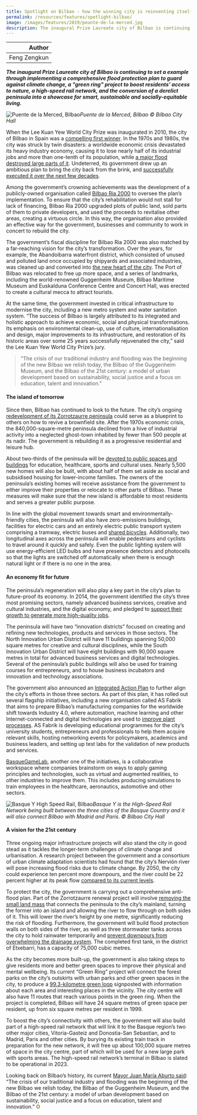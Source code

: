 ```yaml
---
title: Spotlight on Bilbao - how the winning city is reinventing itself yet again
permalink: /resources/features/spotlight-bilbao/
image: /images/features/2019/peunte-de-la-merced.jpg
description: The inaugural Prize Laureate city of Bilbao is continuing to set a example through implementing a comprehensive flood protection plan to guard against climate change, a "green ring" project to boost residents' access to nature, a high-speed rail network, and the conversion of a derelict peninsula into a showcase for smart, sustainable and socially-equitable living. 
---
```


| Author |
|---:|
| Feng Zengkun |

***The inaugural Prize Laureate city of Bilbao is continuing to set a example through implementing a comprehensive flood protection plan to guard against climate change, a "green ring" project to boost residents' access to nature, a high-speed rail network, and the conversion of a derelict peninsula into a showcase for smart, sustainable and socially-equitable living.***

![Puente de la Merced, Bilbao](/images/features/2019/peunte-de-la-merced.jpg/)*Puente de la Merced, Bilbao © Bilbao City Hall*

When the Lee Kuan Yew World City Prize was inaugurated in 2010, the city of Bilbao in Spain was a [compelling first winner](/laureates/2010/laureate/). In the 1970s and 1980s, the city was struck by twin disasters: a worldwide economic crisis devastated its heavy industry economy, causing it to lose nearly half of its industrial jobs and more than one-tenth of its population, while [a major flood destroyed large parts of it](https://www.eprints.lse.ac.uk/3624/1/Bilbao_city_report_(final).pdf). Undeterred, its government drew up an ambitious plan to bring the city back from the brink, and [successfully executed it over the next few decades](https://sustainabledevelopment.un.org/index.php?page=view&type=99&nr=246&menu=1449). 

Among the government’s crowning achievements was the development of a publicly-owned organisation called [Bilbao Ria 2000](http://www.bilbaointernational.com/en/i/) to oversee the plan’s implementation. To ensure that the city’s rehabilitation would not stall for lack of financing, Bilbao Ria 2000 upgraded plots of public land, sold parts of them to private developers, and used the proceeds to revitalise other areas, creating a virtuous circle. In this way, the organisation also provided an effective way for the government, businesses and community to work in concert to rebuild the city. 

The government’s fiscal discipline for Bilbao Ria 2000 was also matched by a far-reaching vision for the city’s transformation. Over the years, for example, the Abandoibarra waterfront district, which consisted of unused and polluted land once occupied by shipyards and associated industries, was cleaned up and converted into [the new heart of the city](http://www.bilbaointernational.com/en/abandoibarra/). The Port of Bilbao was relocated to free up more space, and a series of landmarks, including the world-renowned Guggenheim Museum, Bilbao Maritime Museum and Euskalduna Conference Centre and Concert Hall, was erected to create a cultural mecca to attract tourists. 

At the same time, the government invested in critical infrastructure to modernise the city, including a new metro system and water sanitation system. “The success of Bilbao is largely attributed to its integrated and holistic approach to achieve economic, social and physical transformations. Its emphasis on environmental clean-up, use of culture, internationalisation and design, major improvements to its infrastructure, and restoration of its historic areas over some 25 years successfully rejuvenated the city,” said the Lee Kuan Yew World City Prize’s jury. 

> “The crisis of our traditional industry and flooding was the beginning of the new Bilbao we relish today, the Bilbao of the Guggenheim Museum, and the Bilbao of the 21st century: a model of urban development based on sustainability, social justice and a focus on education, talent and innovation.” 

#### **The island of tomorrow**

Since then, Bilbao has continued to look to the future. The city’s ongoing [redevelopment of its Zorrotzaurre peninsula](http://www.zorrotzaurre.com/en/the-zorrotzaurre-urban-regeneration-project/) could serve as a blueprint to others on how to revive a brownfield site. After the 1970s economic crisis, the 840,000-square-metre peninsula declined from a hive of industrial activity into a neglected ghost-town inhabited by fewer than 500 people at its nadir. The government is rebuilding it as a progressive residential and leisure hub. 

About two-thirds of the peninsula will be [devoted to public spaces and buildings](http://www.zorrotzaurre.com/en/planning/special-urban-plan-for-zorrotzaurre/) for education, healthcare, sports and cultural uses. Nearly 5,500 new homes will also be built, with about half of them set aside as social and subsidised housing for lower-income families. The owners of the peninsula’s existing homes will receive assistance from the government to either improve their properties or relocate to other parts of Bilbao. These measures will make sure that the new island is affordable to most residents and serves a greater public purpose. 

In line with the global movement towards smart and environmentally-friendly cities, the peninsula will also have zero-emissions buildings, facilities for electric cars and an entirely electric public transport system comprising a tramway, electric buses and [shared bicycles](https://investinbilbao.com/opportunity-areas/). Additionally, two longitudinal axes across the peninsula will enable pedestrians and cyclists to travel around it quickly and safely. Even the public lighting system will use energy-efficient LED bulbs and have presence detectors and photocells so that the lights are switched off automatically when there is enough natural light or if there is no one in the area. 

#### **An economy fit for future**

The peninsula’s regeneration will also play a key part in the city’s plan to future-proof its economy. In 2014, the government identified the city’s three most promising sectors, namely advanced business services, creative and cultural industries, and the digital economy, and pledged to [support their growth to generate more high-quality jobs](https://urbact.eu/sites/default/files/media/in_focus_final_report_smart_specialisation_at_city_level.pdf). 

The peninsula will have two “innovation districts” focused on creating and refining new technologies, products and services in those sectors. The North Innovation Urban District will have 11 buildings spanning 50,000 square metres for creative and cultural disciplines, while the South Innovation Urban District will have eight buildings with 90,000 square metres in total for advanced business services and digital technologies. Several of the peninsula’s public buildings will also be used for training courses for entrepreneurs, and to house business incubators and innovation and technology associations. 

The government also announced an [Integrated Action Plan](https://urbact.eu/sites/default/files/media/in_focus_bilbao_summary_en.pdf) to further align the city’s efforts in those three sectors. As part of this plan, it has rolled out several flagship initiatives, including a new organisation called AS Fabrik that aims to prepare Bilbao’s manufacturing companies for the worldwide shift towards Industry 4.0, where automation, machine learning and other Internet-connected and digital technologies are used to [improve plant processes](https://www.uia-initiative.eu/en/uia-cities/bilbao). AS Fabrik is developing educational programmes for the city’s university students, entrepreneurs and professionals to help them acquire relevant skills, hosting networking events for policymakers, academics and business leaders, and setting up test labs for the validation of new products and services. 

[BasqueGameLab](http://www.basquegamelab.eus/), another one of the initiatives, is a collaborative workspace where companies brainstorm on ways to apply gaming principles and technologies, such as virtual and augmented realities, to other industries to improve them. This includes producing simulations to train employees in the healthcare, aeronautics, automotive and other sectors. 

![Basque Y High Speed Rail, Bilbao](/images/features/2019/basque-y.jpg/)*Basque Y is the High-Speed Rail Network being built between the three cities of the Basque Country and it will also connect Bilbao with Madrid and Paris. © Bilbao City Hall*

#### **A vision for the 21st century**

Three ongoing major infrastructure projects will also stand the city in good stead as it tackles the longer-term challenges of climate change and urbanisation. A research project between the government and a consortium of urban climate adaptation scientists had found that the city’s Nervión river will pose increasing flood risks due to climate change. By 2050, the city could experience ten percent more downpours, and the river could be 22 percent higher at its peak flow [compared to its current levels](http://www.resin-cities.eu/cities/tier1/bilbao/). 

To protect the city, the government is carrying out a comprehensive anti-flood plan. Part of the Zorrotzaurre renewal project will involve [removing the small land mass](http://www.resin-cities.eu/newsroom/deusto-canal/) that connects the peninsula to the city’s mainland, turning the former into an island and allowing the river to flow through on both sides of it. This will lower the river’s height by one metre, significantly reducing the risk of flooding. Furthermore, the government will build flood protection walls on both sides of the river, as well as three stormwater tanks across the city to hold rainwater temporarily and [prevent downpours from overwhelming the drainage system](http://www.resin-cities.eu/resources/cityreports/bilbao/). The completed first tank, in the district of Etxebarri, has a capacity of 75,000 cubic metres. 

As the city becomes more built-up, the government is also taking steps to give residents more and better green spaces to improve their physical and mental wellbeing. Its current “Green Ring” project will connect the forest parks on the city’s outskirts with urban parks and other green spaces in the city, to produce a [99.3-kilometre green loop](https://naturvation.eu/nbs/bilbao/bilbao-greenbelt-expansion) signposted with information about each area and interesting places in the vicinity. The city centre will also have 11 routes that reach various points in the green ring. When the project is completed, Bilbao will have 24 square metres of green space per resident, up from six square metres per resident in 1999. 

To boost the city’s connectivity with others, the government will also build part of a high-speed rail network that will link it to the Basque region’s two other major cities, Vitoria-Gasteiz and Donostia-San Sebastian, and to Madrid, Paris and other cities. By burying its existing train track in preparation for the new network, it will free up about 100,000 square metres of space in the city centre, part of which will be used for a new large park with sports areas. The high-speed rail network’s terminal in Bilbao is slated to be operational in 2023. 

Looking back on Bilbao’s history, its current [Mayor Juan María Aburto said](http://www.oecd-inclusive.com/champion-mayors/mayor/champion-mayor-juan-mari-aburto/): “The crisis of our traditional industry and flooding was the beginning of the new Bilbao we relish today, the Bilbao of the Guggenheim Museum, and the Bilbao of the 21st century: a model of urban development based on sustainability, social justice and a focus on education, talent and innovation.” **<font color="#967942">O</font>**
